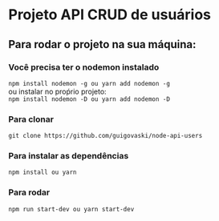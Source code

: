# Projeto API CRUD de usuários 

## Para rodar o projeto na sua máquina:

### Você precisa ter o nodemon instalado
`npm install nodemon -g ou yarn add nodemon -g`<br>
ou instalar no proṕrio projeto:<br>
`npm install nodemon -D ou yarn add nodemon -D`

### Para clonar
`git clone https://github.com/guigovaski/node-api-users`

### Para instalar as dependências
`npm install ou yarn`

### Para rodar
`npm run start-dev ou yarn start-dev`
